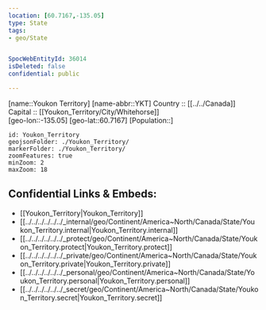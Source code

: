 ```yaml
---
location: [60.7167,-135.05] 
type: State
tags:
- geo/State


SpocWebEntityId: 36014
isDeleted: false
confidential: public

---
```

[name::Youkon Territory] 
[name-abbr::YKT] 
Country :: [[../../Canada]]  
Capital :: [[Youkon_Territory/City/Whitehorse]]  
[geo-lon::-135.05] 
[geo-lat::60.7167] 
[Population::] 



```leaflet
id: Youkon_Territory
geojsonFolder: ./Youkon_Territory/
markerFolder: ./Youkon_Territory/
zoomFeatures: true 
minZoom: 2 
maxZoom: 18
```


## Confidential Links & Embeds: 
- [[Youkon_Territory|Youkon_Territory]]  
- [[../../../../../../_internal/geo/Continent/America~North/Canada/State/Youkon_Territory.internal|Youkon_Territory.internal]] 
- [[../../../../../../_protect/geo/Continent/America~North/Canada/State/Youkon_Territory.protect|Youkon_Territory.protect]] 
- [[../../../../../../_private/geo/Continent/America~North/Canada/State/Youkon_Territory.private|Youkon_Territory.private]] 
- [[../../../../../../_personal/geo/Continent/America~North/Canada/State/Youkon_Territory.personal|Youkon_Territory.personal]] 
- [[../../../../../../_secret/geo/Continent/America~North/Canada/State/Youkon_Territory.secret|Youkon_Territory.secret]] 
